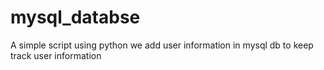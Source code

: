 # mysql_databse
A simple script using python we add user information in mysql db to keep track user information 
